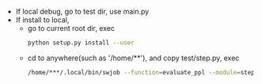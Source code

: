 
- If local debug, go to test dir, use main.py
- If install to local, 
  - go to current root dir, exec 
    ```bash 
    python setup.py install --user
    ```
  - cd to anywhere(such as '/home/**'), and copy test/step.py, exec
    ```bash
    /home/***/.local/bin/swjob --function=evaluate_ppl --module=step --path=/home/**
    ```